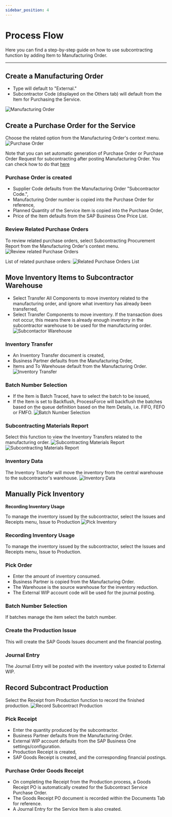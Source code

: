 ```yaml
---
sidebar_position: 4
---
```


# Process Flow

Here you can find a step-by-step guide on how to use subcontracting function by adding Item to Manufacturing Order.

---

## Create a Manufacturing Order

- Type will default to "External."
- Subcontractor Code (displayed on the Others tab) will default from the Item for Purchasing the Service.

![Manufacturing Order](./media/process-flow/manufacturing-order.png)

## Create a Purchase Order for the Service

Choose the related option from the Manufacturing Order's context menu.
![Purchase Order](./media/process-flow/purchase-order.png)

Note that you can set automatic generation of Purchase Order or Purchase Order Request for subcontracting after posting Manufacturing Order. You can check how to do that [here](../../system-initialization/general-settings/subcontracting-tab.md)

### Purchase Order is created

- Supplier Code defaults from the Manufacturing Order "Subcontractor Code.",
- Manufacturing Order number is copied into the Purchase Order for reference,
- Planned Quantity of the Service item is copied into the Purchase Order,
- Price of the Item defaults from the SAP Business One Price List.

### Review Related Purchase Orders

To review related purchase orders, select Subcontracting Procurement Report from the Manufacturing Order's context menu.
![Review related Purchase Orders](./media/process-flow/purchase-order-01.png)

List of related purchase orders:
![Related Purchase Orders List](./media/process-flow/purchase-order-list.png)

## Move Inventory Items to Subcontractor Warehouse

- Select Transfer All Components to move inventory related to the manufacturing order, and ignore what inventory has already been transferred,
- Select Transfer Components to move inventory. If the transaction does not occur, this means there is already enough inventory in the subcontractor warehouse to be used for the manufacturing order.
![Subcontactor Warehouse](./media/process-flow/subcon-issue.png)

### Inventory Transfer

- An Inventory Transfer document is created,
- Business Partner defaults from the Manufacturing Order,
- Items and To Warehouse default from the Manufacturing Order.
![Inventory Transfer](./media/process-flow/inventory-transfer.png)

### Batch Number Selection

- If the Item is Batch Traced, have to select the batch to be issued,
- If the Item is set to Backflush, ProcessForce will backflush the batches based on the queue definition based on the Item Details, i.e. FIFO, FEFO or FMFO.
![Batch Number Selection](./media/process-flow/batch-number-selection.png)

### Subcontracting Materials Report

Select this function to view the Inventory Transfers related to the manufacturing order.
![Subcontracting Materials Report](./media/process-flow/subcontracting-materials-report.png)
![Subcontracting Materials Report](./media/process-flow/subcontracting-materials-report-01.png)

### Inventory Data

The Inventory Transfer will move the inventory from the central warehouse to the subcontractor's warehouse.
![Inventory Data](./media/process-flow/inventory-data.png)

## Manually Pick Inventory

**Recording Inventory Usage**

To manage the inventory issued by the subcontractor, select the Issues and Receipts menu, Issue to Production
![Pick Inventory](./media/process-flow/pick-inventory.png)

### Recording Inventory Usage

To manage the inventory issued by the subcontractor, select the Issues and Receipts menu, Issue to Production.

### Pick Order

- Enter the amount of inventory consumed.
- Business Partner is copied from the Manufacturing Order.
- The Warehouse is the source warehouse for the inventory reduction.
- The External WIP account code will be used for the journal posting.

### Batch Number Selection

If batches manage the item select the batch number.

### Create the Production Issue

This will create the SAP Goods Issues document and the financial posting.

### Journal Entry

The Journal Entry will be posted with the inventory value posted to External WIP.

## Record Subcontract Production

Select the Receipt from Production function to record the finished production.
![Record Subcontract Production](./media/process-flow/subcontract-production.png)

### Pick Receipt

- Enter the quantity produced by the subcontractor.
- Business Partner defaults from the Manufacturing Order.
- External WIP account defaults from the SAP Business One settings/configuration.
- Production Receipt is created,
- SAP Goods Receipt is created, and the corresponding financial postings.

### Purchase Order Goods Receipt

- On completing the Receipt from the Production process, a Goods Receipt PO is automatically created for the Subcontract Service Purchase Order.
- The Goods Receipt PO document is recorded within the Documents Tab for reference.
- A Journal Entry for the Service Item is also created.
